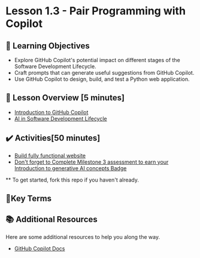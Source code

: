 <!-- 💡 Tip for viewing this file: To see this markdown file in a nicely formatted preview mode in VS Code, press Ctrl+Shift+V. You can also right-click on the file tab and select "Open Preview" or use the Command Palette (Ctrl+Shift+P) and search for "Markdown: Open Preview". -->

# Lesson 1.3 - Pair Programming with Copilot

## 🎯 Learning Objectives
- Explore GitHub Copilot's potential impact on different stages of the Software Development Lifecycle.
- Craft prompts that can generate useful suggestions from GitHub Copilot.
- Use GitHub Copilot to design, build, and test a Python web application.

## 📌 Lesson Overview [5 minutes]
- [Introduction to GitHub Copilot](../lesson-1.3/intro-github-copilot.md)
- [AI in Software Development Lifecycle](../lesson-1.3/ai-in-sdlc.md)

## ✔️ Activities[50 minutes]

- [Build fully functional website](/lesson-1.3/tutor-signup/README.md)
- [Don't forget to Complete Milestone 3 assessment to earn your Introduction to generative AI concepts Badge](https://learn.microsoft.com/en-us/plans/dk77t1toywz6j5?sharingId=F67AE3DA365A6582)


** To get started, fork this repo if you haven't already.

## 📑Key Terms

## 📚 Additional Resources
Here are some additional resources to help you along the way.
- [GitHub Copilot Docs](https://docs.github.com/en/copilot)